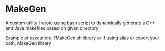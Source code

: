 # MakeGen
A custom utility I wrote using bash script to dynamically generate a C++ and Java makefiles based on given directory

Example of execution: ./MakeGen.sh library or if using alias or export your path, MakeGen library
